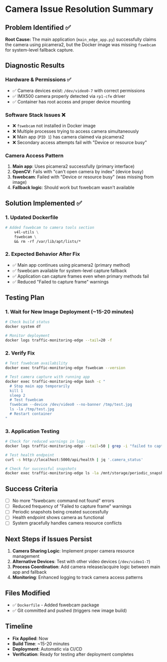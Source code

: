 # Camera Issue Resolution Summary

## Problem Identified ✅

**Root Cause:** The main application (`main_edge_app.py`) successfully claims the camera using picamera2, but the Docker image was missing `fswebcam` for system-level fallback capture.

## Diagnostic Results

### Hardware & Permissions ✅

- ✅ Camera devices exist: `/dev/video0-7` with correct permissions
- ✅ IMX500 camera properly detected via `rp1-cfe` driver
- ✅ Container has root access and proper device mounting

### Software Stack Issues ❌

- ❌ `fswebcam` not installed in Docker image
- ❌ Multiple processes trying to access camera simultaneously
- ❌ Main app (`PID 1`) has camera claimed via picamera2
- ❌ Secondary access attempts fail with "Device or resource busy"

### Camera Access Pattern

1. **Main app**: Uses picamera2 successfully (primary interface)
2. **OpenCV**: Fails with "can't open camera by index" (device busy)
3. **fswebcam**: Failed with "Device or resource busy" (was missing from image)
4. **Fallback logic**: Should work but fswebcam wasn't available

## Solution Implemented ✅

### 1. Updated Dockerfile

```dockerfile
# Added fswebcam to camera tools section
    v4l-utils \
    fswebcam \
    && rm -rf /var/lib/apt/lists/*
```

### 2. Expected Behavior After Fix

- ✅ Main app continues using picamera2 (primary method)
- ✅ fswebcam available for system-level capture fallback
- ✅ Application can capture frames even when primary methods fail
- ✅ Reduced "Failed to capture frame" warnings

## Testing Plan

### 1. Wait for New Image Deployment (~15-20 minutes)

```bash
# Check build status
docker system df

# Monitor deployment
docker logs traffic-monitoring-edge --tail=20 -f
```

### 2. Verify Fix

```bash
# Test fswebcam availability
docker exec traffic-monitoring-edge fswebcam --version

# Test camera capture with running app
docker exec traffic-monitoring-edge bash -c "
  # Stop main app temporarily
  kill 1
  sleep 2
  # Test fswebcam
  fswebcam --device /dev/video0 --no-banner /tmp/test.jpg
  ls -la /tmp/test.jpg
  # Restart container
"
```

### 3. Application Testing

```bash
# Check for reduced warnings in logs
docker logs traffic-monitoring-edge --tail=50 | grep -i "failed to capture"

# Test health endpoint
curl -s http://localhost:5000/api/health | jq '.camera_status'

# Check for successful snapshots
docker exec traffic-monitoring-edge ls -la /mnt/storage/periodic_snapshots/
```

## Success Criteria

- [ ] No more "fswebcam: command not found" errors
- [ ] Reduced frequency of "Failed to capture frame" warnings
- [ ] Periodic snapshots being created successfully
- [ ] Health endpoint shows camera as functional
- [ ] System gracefully handles camera resource conflicts

## Next Steps if Issues Persist

1. **Camera Sharing Logic**: Implement proper camera resource management
2. **Alternative Devices**: Test with other video devices (`/dev/video1-7`)
3. **Process Coordination**: Add camera release/acquire logic between main app and fallback
4. **Monitoring**: Enhanced logging to track camera access patterns

## Files Modified

- ✅ `Dockerfile` - Added fswebcam package
- ✅ Git committed and pushed (triggers new image build)

## Timeline

- **Fix Applied**: Now
- **Build Time**: ~15-20 minutes  
- **Deployment**: Automatic via CI/CD
- **Verification**: Ready for testing after deployment completes

